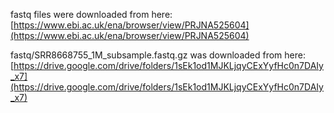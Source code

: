 fastq files were downloaded from here:
[https://www.ebi.ac.uk/ena/browser/view/PRJNA525604](https://www.ebi.ac.uk/ena/browser/view/PRJNA525604)

fastq/SRR8668755\_1M\_subsample.fastq.gz was downloaded from here: [https://drive.google.com/drive/folders/1sEk1od1MJKLjqyCExYyfHc0n7DAIy_x7](https://drive.google.com/drive/folders/1sEk1od1MJKLjqyCExYyfHc0n7DAIy_x7)
